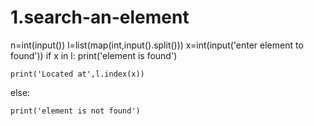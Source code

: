# 1.search-an-element
n=int(input())
l=list(map(int,input().split()))
x=int(input('enter element to found'))
if x in l:
    print('element is found')


    print('Located at',l.index(x))

else:

    print('element is not found')



    















 






